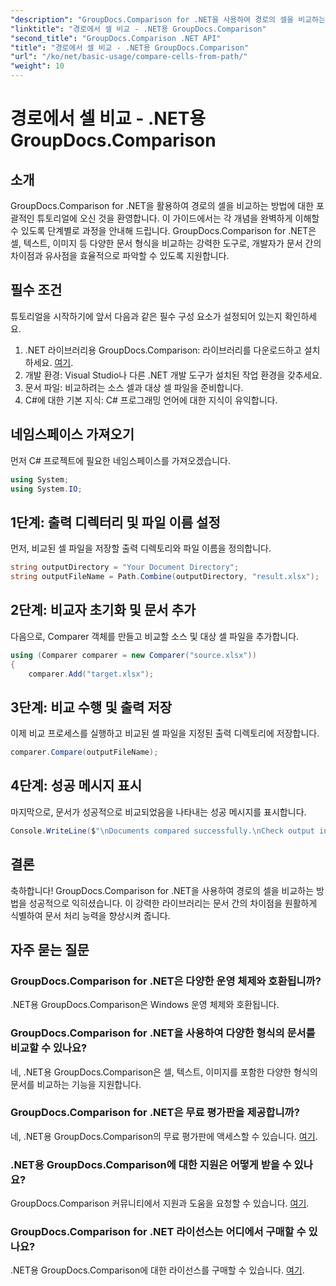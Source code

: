 ```yaml
---
"description": "GroupDocs.Comparison for .NET을 사용하여 경로의 셀을 비교하는 방법을 알아보세요. 문서 간의 차이점을 효율적으로 파악하세요."
"linktitle": "경로에서 셀 비교 - .NET용 GroupDocs.Comparison"
"second_title": "GroupDocs.Comparison .NET API"
"title": "경로에서 셀 비교 - .NET용 GroupDocs.Comparison"
"url": "/ko/net/basic-usage/compare-cells-from-path/"
"weight": 10
---
```


# 경로에서 셀 비교 - .NET용 GroupDocs.Comparison

## 소개
GroupDocs.Comparison for .NET을 활용하여 경로의 셀을 비교하는 방법에 대한 포괄적인 튜토리얼에 오신 것을 환영합니다. 이 가이드에서는 각 개념을 완벽하게 이해할 수 있도록 단계별로 과정을 안내해 드립니다. GroupDocs.Comparison for .NET은 셀, 텍스트, 이미지 등 다양한 문서 형식을 비교하는 강력한 도구로, 개발자가 문서 간의 차이점과 유사점을 효율적으로 파악할 수 있도록 지원합니다.
## 필수 조건
튜토리얼을 시작하기에 앞서 다음과 같은 필수 구성 요소가 설정되어 있는지 확인하세요.
1. .NET 라이브러리용 GroupDocs.Comparison: 라이브러리를 다운로드하고 설치하세요. [여기](https://releases.groupdocs.com/comparison/net/).
2. 개발 환경: Visual Studio나 다른 .NET 개발 도구가 설치된 작업 환경을 갖추세요.
3. 문서 파일: 비교하려는 소스 셀과 대상 셀 파일을 준비합니다.
4. C#에 대한 기본 지식: C# 프로그래밍 언어에 대한 지식이 유익합니다.

## 네임스페이스 가져오기
먼저 C# 프로젝트에 필요한 네임스페이스를 가져오겠습니다.
```csharp
using System;
using System.IO;
```
## 1단계: 출력 디렉터리 및 파일 이름 설정
먼저, 비교된 셀 파일을 저장할 출력 디렉토리와 파일 이름을 정의합니다.
```csharp
string outputDirectory = "Your Document Directory";
string outputFileName = Path.Combine(outputDirectory, "result.xlsx");
```
## 2단계: 비교자 초기화 및 문서 추가
다음으로, Comparer 객체를 만들고 비교할 소스 및 대상 셀 파일을 추가합니다.
```csharp
using (Comparer comparer = new Comparer("source.xlsx"))
{
    comparer.Add("target.xlsx");
```
## 3단계: 비교 수행 및 출력 저장
이제 비교 프로세스를 실행하고 비교된 셀 파일을 지정된 출력 디렉토리에 저장합니다.
```csharp
comparer.Compare(outputFileName);
```
## 4단계: 성공 메시지 표시
마지막으로, 문서가 성공적으로 비교되었음을 나타내는 성공 메시지를 표시합니다.
```csharp
Console.WriteLine($"\nDocuments compared successfully.\nCheck output in {outputDirectory}.");
```

## 결론
축하합니다! GroupDocs.Comparison for .NET을 사용하여 경로의 셀을 비교하는 방법을 성공적으로 익히셨습니다. 이 강력한 라이브러리는 문서 간의 차이점을 원활하게 식별하여 문서 처리 능력을 향상시켜 줍니다.
## 자주 묻는 질문
### GroupDocs.Comparison for .NET은 다양한 운영 체제와 호환됩니까?
.NET용 GroupDocs.Comparison은 Windows 운영 체제와 호환됩니다.
### GroupDocs.Comparison for .NET을 사용하여 다양한 형식의 문서를 비교할 수 있나요?
네, .NET용 GroupDocs.Comparison은 셀, 텍스트, 이미지를 포함한 다양한 형식의 문서를 비교하는 기능을 지원합니다.
### GroupDocs.Comparison for .NET은 무료 평가판을 제공합니까?
네, .NET용 GroupDocs.Comparison의 무료 평가판에 액세스할 수 있습니다. [여기](https://releases.groupdocs.com/).
### .NET용 GroupDocs.Comparison에 대한 지원은 어떻게 받을 수 있나요?
GroupDocs.Comparison 커뮤니티에서 지원과 도움을 요청할 수 있습니다. [여기](https://forum.groupdocs.com/c/comparison/12).
### GroupDocs.Comparison for .NET 라이선스는 어디에서 구매할 수 있나요?
.NET용 GroupDocs.Comparison에 대한 라이선스를 구매할 수 있습니다. [여기](https://purchase.groupdocs.com/buy).